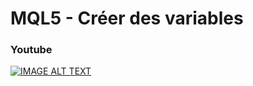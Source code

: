 # MQL5 - Créer des variables

### Youtube

[![IMAGE ALT TEXT](http://img.youtube.com/vi/erzbFNv1WaA/0.jpg)](http://www.youtube.com/watch?v=erzbFNv1WaA "MQL5 - Créer des variables")